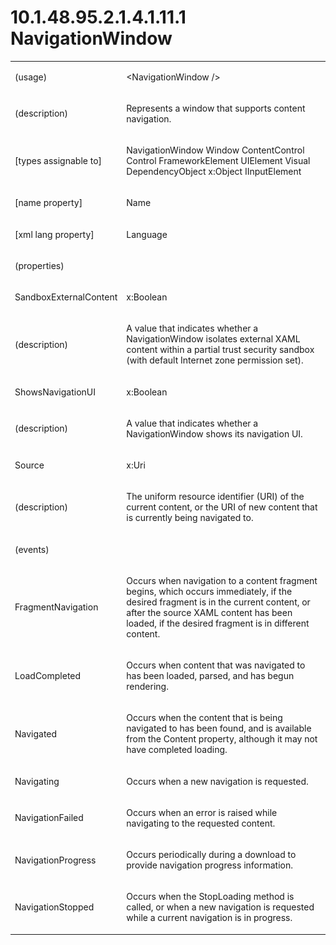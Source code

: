 <html dir="LTR" xmlns:mshelp="http://msdn.microsoft.com/mshelp" xmlns:ddue="http://ddue.schemas.microsoft.com/authoring/2003/5" xmlns:xlink="http://www.w3.org/1999/xlink" xmlns:tool="http://www.microsoft.com/tooltip"><body><input type="hidden" id="userDataCache" class="userDataStyle"><input type="hidden" id="hiddenScrollOffset"><img id="dropDownImage" style="display:none; height:0; width:0;" src="../local/drpdown.gif"><img id="dropDownHoverImage" style="display:none; height:0; width:0;" src="../local/drpdown_orange.gif"><img id="collapseImage" style="display:none; height:0; width:0;" src="../local/collapse.gif"><img id="expandImage" style="display:none; height:0; width:0;" src="../local/exp.gif"><img id="collapseAllImage" style="display:none; height:0; width:0;" src="../local/collall.gif"><img id="expandAllImage" style="display:none; height:0; width:0;" src="../local/expall.gif"><img id="copyImage" style="display:none; height:0; width:0;" src="../local/copycode.gif"><img id="copyHoverImage" style="display:none; height:0; width:0;" src="../local/copycodeHighlight.gif"><div id="header"><h1 class="heading">10.1.48.95.2.1.4.1.11.1 NavigationWindow</h1></div><div id="mainSection"><div id="mainBody"><div id="allHistory" class="saveHistory" onsave="saveAll()" onload="loadAll()"></div>
			<div id="sectionSection0" class="section" name="collapseableSection"><content xmlns="http://ddue.schemas.microsoft.com/authoring/2003/5" xmlns:wsd="http://wsdev.schemas.microsoft.com/authoring/2008/2" xmlns:msxsl="urn:schemas-microsoft-com:xslt" xmlns:script="urn:script" xmlns:build="urn:build">
				</content></div><div id="sectionSection1" class="section" name="collapseableSection"><content xmlns="http://ddue.schemas.microsoft.com/authoring/2003/5" xmlns:wsd="http://wsdev.schemas.microsoft.com/authoring/2008/2" xmlns:msxsl="urn:schemas-microsoft-com:xslt" xmlns:script="urn:script" xmlns:build="urn:build">
					<p xmlns=""><b></b></p><table class="ProtocolAuthoredTable" xmlns=""><tr>
								<td>
									<p>(usage)</p>
								</td>
								<td>
									<p>&lt;NavigationWindow /&gt;</p>
								</td>
							</tr><tr>
							<td>
								<p>(description)</p>
							</td>
							<td>
								<p>Represents a window that supports content navigation.</p>
							</td>
						</tr><tr>
							<td>
								<p>[types assignable to]</p>
							</td>
							<td>
								<p>NavigationWindow Window ContentControl Control FrameworkElement UIElement Visual DependencyObject x:Object IInputElement</p>
							</td>
						</tr><tr>
							<td>
								<p>[name property]</p>
							</td>
							<td>
								<p>Name</p>
							</td>
						</tr><tr>
							<td>
								<p>[xml lang property]</p>
							</td>
							<td>
								<p>Language</p>
							</td>
						</tr><tr>
							<td>
								<p>(properties)</p>
							</td>
							<td>
							</td>
						</tr><tr>
							<td>
								<p>SandboxExternalContent</p>
							</td>
							<td>
								<p>x:Boolean</p>
							</td>
						</tr><tr>
							<td>
								<p>(description)</p>
							</td>
							<td>
								<p>A value that indicates whether a NavigationWindow isolates external XAML content within a partial trust security sandbox (with default Internet zone permission set).</p>
							</td>
						</tr><tr>
							<td>
								<p>ShowsNavigationUI</p>
							</td>
							<td>
								<p>x:Boolean</p>
							</td>
						</tr><tr>
							<td>
								<p>(description)</p>
							</td>
							<td>
								<p>A value that indicates whether a NavigationWindow shows its navigation UI.</p>
							</td>
						</tr><tr>
							<td>
								<p>Source</p>
							</td>
							<td>
								<p>x:Uri</p>
							</td>
						</tr><tr>
							<td>
								<p>(description)</p>
							</td>
							<td>
								<p>The uniform resource identifier (URI) of the current content, or the URI of new content that is currently being navigated to.</p>
							</td>
						</tr><tr>
							<td>
								<p>(events)</p>
							</td>
							<td>
							</td>
						</tr><tr>
							<td>
								<p>FragmentNavigation</p>
							</td>
							<td>
								<p>Occurs when navigation to a content fragment begins, which occurs immediately, if the desired fragment is in the current content, or after the source XAML content has been loaded, if the desired fragment is in different content.</p>
							</td>
						</tr><tr>
							<td>
								<p>LoadCompleted</p>
							</td>
							<td>
								<p>Occurs when content that was navigated to has been loaded, parsed, and has begun rendering.</p>
							</td>
						</tr><tr>
							<td>
								<p>Navigated</p>
							</td>
							<td>
								<p>Occurs when the content that is being navigated to has been found, and is available from the Content property, although it may not have completed loading.</p>
							</td>
						</tr><tr>
							<td>
								<p>Navigating</p>
							</td>
							<td>
								<p>Occurs when a new navigation is requested.</p>
							</td>
						</tr><tr>
							<td>
								<p>NavigationFailed</p>
							</td>
							<td>
								<p>Occurs when an error is raised while navigating to the requested content.</p>
							</td>
						</tr><tr>
							<td>
								<p>NavigationProgress</p>
							</td>
							<td>
								<p>Occurs periodically during a download to provide navigation progress information.</p>
							</td>
						</tr><tr>
							<td>
								<p>NavigationStopped</p>
							</td>
							<td>
								<p>Occurs when the StopLoading method is called, or when a new navigation is requested while a current navigation is in progress.</p>
							</td>
						</tr></table>
				</content></div><!--[if gte IE 5]>
			<tool:tip element="languageFilterToolTip" avoidmouse="false"/>
		<![endif]--></div><a name="feedback"></a><span></span></div></body></html>